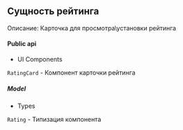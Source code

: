 ## Сущность рейтинга

Описание: Карточка для просмотра\установки рейтинга


#### Public api

- UI Components

`RatingCard` - Компонент карточки рейтинга

##### Model

- Types

`Rating` - Типизация компонента
